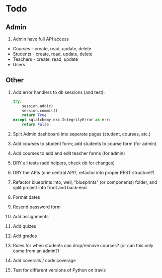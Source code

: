 # Todo

## Admin

1. Admin have full API access
  - Courses - create, read, update, delete
  - Students - create, read, update, delete
  - Teachers - create, read, update
  - Users

## Other

1. Add error handlers to db sessions (and test):

    ```python
    try:
        session.add(c)
        session.commit()
        return True
    except sqlalchemy.exc.IntegrityError as err:
        return False
    ```

1. Split Admin dashboard into seperate pages (student, courses, etc.)
1. Add courses to student form; add students to course form (for admin)
1. Add courses to add and edit teacher forms (for admin)
1. DRY all tests (add helpers, check db for changes)
1. DRY the APIs (one central API?, refactor into proper REST structure?)
1. Refactor blueprints into, well, "blueprints" (or components) folder, and split project into front and back-end
1. Format dates
1. Resend password form
1. Add assignments
1. Add quizes
1. Add grades
1. Rules for when students can drop/remove courses? (or can this only come from an admin?)
1. Add coveralls / code coverage
1. Test for different versions of Python on travis

